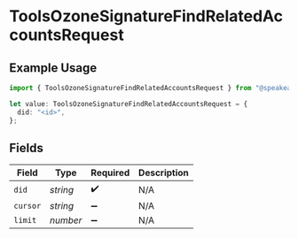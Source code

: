 # ToolsOzoneSignatureFindRelatedAccountsRequest

## Example Usage

```typescript
import { ToolsOzoneSignatureFindRelatedAccountsRequest } from "@speakeasy-sdks/bluesky/models/operations";

let value: ToolsOzoneSignatureFindRelatedAccountsRequest = {
  did: "<id>",
};
```

## Fields

| Field              | Type               | Required           | Description        |
| ------------------ | ------------------ | ------------------ | ------------------ |
| `did`              | *string*           | :heavy_check_mark: | N/A                |
| `cursor`           | *string*           | :heavy_minus_sign: | N/A                |
| `limit`            | *number*           | :heavy_minus_sign: | N/A                |